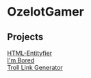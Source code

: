 # OzelotGamer
## Projects
[HTML-Entityfier](HTMLEntityfier.html)  
[I'm Bored](imBored.html)  
[Troll Link Generator](yttrollgenerator.html)  
